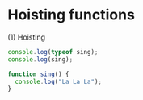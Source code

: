 # Hoisting functions

(1) Hoisting

```javascript
console.log(typeof sing);
console.log(sing);

function sing() {
  console.log("La La La");
}
```
